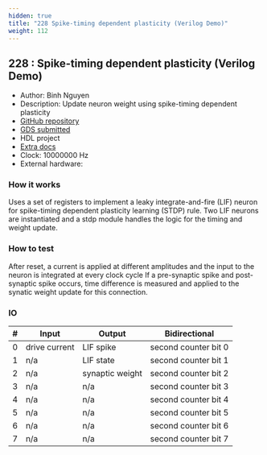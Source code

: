 ```yaml
---
hidden: true
title: "228 Spike-timing dependent plasticity (Verilog Demo)"
weight: 112
---
```


## 228 : Spike-timing dependent plasticity (Verilog Demo)

* Author: Binh Nguyen
* Description: Update neuron weight using spike-timing dependent plasticity
* [GitHub repository](https://github.com/howyoubinh/tt05-stdp-demo)
* [GDS submitted](https://github.com/howyoubinh/tt05-stdp-demo/actions/runs/6753237357)
* HDL project
* [Extra docs]()
* Clock: 10000000 Hz
* External hardware: 



### How it works

Uses a set of registers to implement a leaky integrate-and-fire (LIF) neuron for spike-timing dependent plasticity learning (STDP) rule.
Two LIF neurons are instantiated and a stdp module handles the logic for the timing and weight update.


### How to test

After reset, a current is applied at different amplitudes and the input to the neuron is integrated at every clock cycle
If a pre-synaptic spike and post-synaptic spike occurs, time difference is measured and applied to the synatic weight update
for this connection.


### IO

| # | Input        | Output       | Bidirectional      |
|---|--------------|--------------| -------------------|
| 0 | drive current  | LIF spike | second counter bit 0 |
| 1 | n/a  | LIF state | second counter bit 1 |
| 2 | n/a  | synaptic weight | second counter bit 2 |
| 3 | n/a  | n/a | second counter bit 3 |
| 4 | n/a  | n/a | second counter bit 4 |
| 5 | n/a  | n/a | second counter bit 5 |
| 6 | n/a  | n/a | second counter bit 6 |
| 7 | n/a  | n/a | second counter bit 7 |
